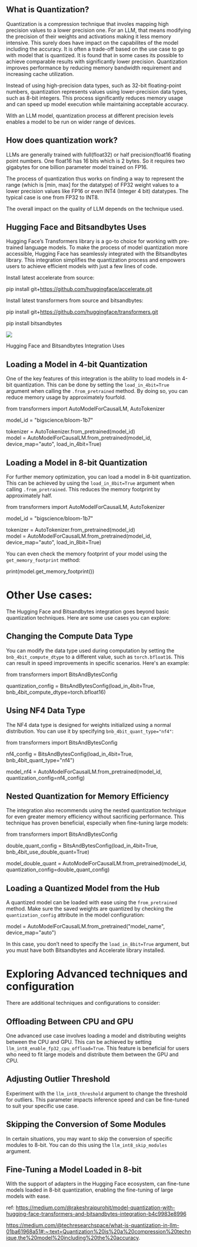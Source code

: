 ## What is Quantization?

Quantization is a compression technique that involes mapping high precision values to a lower precision one. For an LLM, that means modifying the precision of their weights and activations making it less memory intensive. This surely does have impact on the capabilites of the model including the accuracy. It is often a trade-off based on the use case to go with model that is quantized. It is found that in some cases its possible to achieve comparable results with significantly lower precision. Quantization improves performance by reducing memory bandwidth requirement and increasing cache utilization.

Instead of using high-precision data types, such as 32-bit floating-point numbers, quantization represents values using lower-precision data types, such as 8-bit integers. This process significantly reduces memory usage and can speed up model execution while maintaining acceptable accuracy.

With an LLM model, quantization process at different precision levels enables a model to be run on wider range of devices.

## How does quantization work?

LLMs are generally trained with full(float32) or half precision(float16 floating point numbers. One float16 has 16 bits which is 2 bytes. So it requires two gigabytes for one billion parameter model trained on FP16.

The process of quantization thus works on finding a way to represent the range (which is [min, max] for the datatype) of FP32 weight values to a lower precision values like FP16 or even INT4 (Integer 4 bit) datatypes. The typical case is one from FP32 to INT8.

The overall impact on the quality of LLM depends on the technique used.

## Hugging Face and Bitsandbytes Uses

Hugging Face’s Transformers library is a go-to choice for working with pre-trained language models. To make the process of model quantization more accessible, Hugging Face has seamlessly integrated with the Bitsandbytes library. This integration simplifies the quantization process and empowers users to achieve efficient models with just a few lines of code.

Install latest accelerate from source:

pip install git+https://github.com/huggingface/accelerate.git

Install latest transformers from source and bitsandbytes:

pip install git+https://github.com/huggingface/transformers.git

pip install bitsandbytes

![](https://miro.medium.com/v2/resize:fit:700/1*O4RAzlQkbrcCPiPPD9JIYw.jpeg)

Hugging Face and Bitsandbytes Integration Uses

## Loading a Model in 4-bit Quantization

One of the key features of this integration is the ability to load models in 4-bit quantization. This can be done by setting the  `load_in_4bit=True`  argument when calling the  `.from_pretrained`  method. By doing so, you can reduce memory usage by approximately fourfold.

from transformers import AutoModelForCausalLM, AutoTokenizer  
  
model_id = "bigscience/bloom-1b7"  
  
tokenizer = AutoTokenizer.from_pretrained(model_id)  
model = AutoModelForCausalLM.from_pretrained(model_id, device_map="auto", load_in_4bit=True)

## Loading a Model in 8-bit Quantization

For further memory optimization, you can load a model in 8-bit quantization. This can be achieved by using the  `load_in_8bit=True`  argument when calling  `.from_pretrained`. This reduces the memory footprint by approximately half.

from transformers import AutoModelForCausalLM, AutoTokenizer  
  
model_id = "bigscience/bloom-1b7"  
  
tokenizer = AutoTokenizer.from_pretrained(model_id)  
model = AutoModelForCausalLM.from_pretrained(model_id, device_map="auto", load_in_8bit=True)

You can even check the memory footprint of your model using the  `get_memory_footprint`  method:

print(model.get_memory_footprint())

# Other Use cases:

The Hugging Face and Bitsandbytes integration goes beyond basic quantization techniques. Here are some use cases you can explore:

## Changing the Compute Data Type

You can modify the data type used during computation by setting the  `bnb_4bit_compute_dtype`  to a different value, such as  `torch.bfloat16`. This can result in speed improvements in specific scenarios. Here's an example:

from transformers import BitsAndBytesConfig  
  
quantization_config = BitsAndBytesConfig(load_in_4bit=True, bnb_4bit_compute_dtype=torch.bfloat16)

## Using NF4 Data Type

The NF4 data type is designed for weights initialized using a normal distribution. You can use it by specifying  `bnb_4bit_quant_type="nf4"`:

from transformers import BitsAndBytesConfig  
  
nf4_config = BitsAndBytesConfig(load_in_4bit=True, bnb_4bit_quant_type="nf4")  
  
model_nf4 = AutoModelForCausalLM.from_pretrained(model_id, quantization_config=nf4_config)

## Nested Quantization for Memory Efficiency

The integration also recommends using the nested quantization technique for even greater memory efficiency without sacrificing performance. This technique has proven beneficial, especially when fine-tuning large models:

from transformers import BitsAndBytesConfig  
  
double_quant_config = BitsAndBytesConfig(load_in_4bit=True, bnb_4bit_use_double_quant=True)  
  
model_double_quant = AutoModelForCausalLM.from_pretrained(model_id, quantization_config=double_quant_config)

## Loading a Quantized Model from the Hub

A quantized model can be loaded with ease using the  `from_pretrained`  method. Make sure the saved weights are quantized by checking the  `quantization_config`  attribute in the model configuration:

model = AutoModelForCausalLM.from_pretrained("model_name", device_map="auto")

In this case, you don’t need to specify the  `load_in_8bit=True`  argument, but you must have both Bitsandbytes and Accelerate library installed.

# Exploring Advanced techniques and configuration

There are additional techniques and configurations to consider:

## Offloading Between CPU and GPU

One advanced use case involves loading a model and distributing weights between the CPU and GPU. This can be achieved by setting  `llm_int8_enable_fp32_cpu_offload=True`. This feature is beneficial for users who need to fit large models and distribute them between the GPU and CPU.

## Adjusting Outlier Threshold

Experiment with the  `llm_int8_threshold`  argument to change the threshold for outliers. This parameter impacts inference speed and can be fine-tuned to suit your specific use case.

## Skipping the Conversion of Some Modules

In certain situations, you may want to skip the conversion of specific modules to 8-bit. You can do this using the  `llm_int8_skip_modules`  argument.

## Fine-Tuning a Model Loaded in 8-bit

With the support of adapters in the Hugging Face ecosystem, can fine-tune models loaded in 8-bit quantization, enabling the fine-tuning of large models with ease.

ref: https://medium.com/@rakeshrajpurohit/model-quantization-with-hugging-face-transformers-and-bitsandbytes-integration-b4c9983e8996

https://medium.com/@techresearchspace/what-is-quantization-in-llm-01ba61968a51#:~:text=Quantization%20is%20a%20compression%20technique,the%20model%20including%20the%20accuracy.
